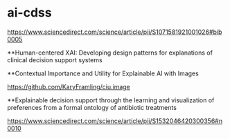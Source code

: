 # ai-cdss

https://www.sciencedirect.com/science/article/pii/S1071581921001026#bib0005 

**Human-centered XAI: Developing design patterns for explanations of clinical decision support systems 

**Contextual Importance and Utility for Explainable AI with Images

https://github.com/KaryFramling/ciu.image

**Explainable decision support through the learning and visualization of preferences from a formal ontology of antibiotic treatments

[https://www.sciencedirect.com/science/article/pii/S1532046420300356#n0010
](https://www.mdpi.com/2504-4990/3/3/37/htm) 
